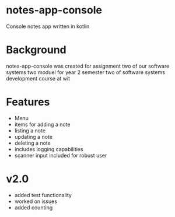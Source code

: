 # notes-app-console
Console notes app written in kotlin

# Background
notes-app-console was created for assignment two of our software systems two moduel for year 2 semester two of software systems development course at wit 

# Features 
- Menu 
- items for adding a note
- listing a note
- updating a note
- deleting a note
- includes logging capabilities 
- scanner input included for robust user 

# v2.0
- added test functionality 
- worked on issues
- added counting 
